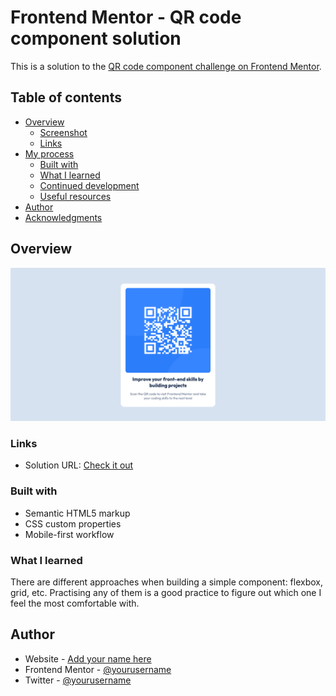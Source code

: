 # Frontend Mentor - QR code component solution

This is a solution to the [QR code component challenge on Frontend Mentor](https://www.frontendmentor.io/challenges/qr-code-component-iux_sIO_H). 


## Table of contents

- [Overview](#overview)
  - [Screenshot](#screenshot)
  - [Links](#links)
- [My process](#my-process)
  - [Built with](#built-with)
  - [What I learned](#what-i-learned)
  - [Continued development](#continued-development)
  - [Useful resources](#useful-resources)
- [Author](#author)
- [Acknowledgments](#acknowledgments)


## Overview


![](./images/overview.png)


### Links

- Solution URL: [Check it out](https://component-qrcode.netlify.app/)


### Built with

- Semantic HTML5 markup
- CSS custom properties
- Mobile-first workflow

### What I learned

There are different approaches when building a simple component: flexbox, grid, etc. Practising any of them is a good practice to figure out which one I feel the most comfortable with.


## Author

- Website - [Add your name here](https://www.cristinaçpadilla.com)
- Frontend Mentor - [@yourusername](https://www.frontendmentor.io/profile/yourusername)
- Twitter - [@yourusername](https://www.twitter.com/crispitipina)


